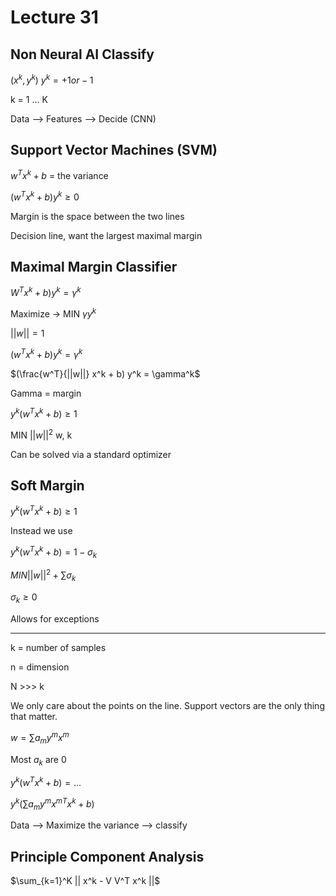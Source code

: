 # Lecture 31

## Non Neural AI Classify

$(x^k, y^k)$ $y^k = +1 or -1$

k = 1 ... K

Data --> Features --> Decide (CNN)

## Support Vector Machines (SVM)

$w^T x^k +b$ = the variance

$(w^T x^k +b) y^k \geq 0$

Margin is the space between the two lines

Decision line, want the largest maximal margin 

## Maximal Margin Classifier

$W^T x^k + b) y^k = \gamma^k$

Maximize -> MIN $\gamma y^k$

$||w|| = 1$

$(w^T x^k + b) y^k = \gamma^k$

$(\frac{w^T}{||w||} x^k + b) y^k = \gamma^k$

Gamma = margin

$y^k(w^T x^k + b) \geq 1$

MIN $||w||^2$ w, k

Can be solved via a standard optimizer

## Soft Margin

$y^k(w^T x^k + b) \geq 1$

Instead we use

$y^k(w^T x^k + b) = 1 - \sigma_k$

$MIN ||w||^2 + \sum \sigma_k$

$\sigma_k \geq 0$

Allows for exceptions 

---

k = number of samples

n = dimension

N >>> k

We only care about the points on the line. Support vectors are the only thing that matter.

$w = \sum a_m y^m x^m$

Most $a_k$ are 0

$y^k(w^T x^k + b) = ...$

$y^k( \sum a_m y^m {x^m}^T x^k + b )$

Data --> Maximize the variance --> classify

## Principle Component Analysis

$\sum_{k=1}^K || x^k - V V^T x^k ||$
